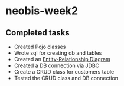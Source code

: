 # neobis-week2

## Completed tasks

- Created Pojo classes
- Wrote sql for creating db and tables
- Created an [Entity-Relationship Diagram](https://lucid.app/documents/view/bd5f5636-f309-4c72-b245-b0350c1bced6)
- Created a DB connection via JDBC
- Create a CRUD class for customers table
- Tested the CRUD class and DB connection